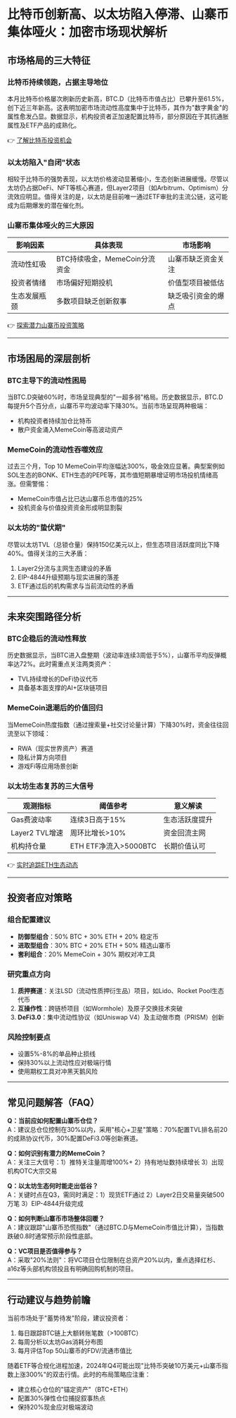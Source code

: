 # 比特币创新高、以太坊陷入停滞、山寨币集体哑火：加密市场现状解析  

## 市场格局的三大特征  

### 比特币持续领跑，占据主导地位  
本月比特币价格屡次刷新历史新高，BTC.D（比特币市值占比）已攀升至61.5%，创下近三年新高。这表明加密市场流动性高度集中于比特币，其作为"数字黄金"的属性愈发凸显。数据显示，机构投资者正加速配置比特币，部分原因在于其抗通胀属性及ETF产品的成熟化。  

👉 [了解比特币投资机会](https://bit.ly/okx_welcome)  

### 以太坊陷入"自闭"状态  
相较于比特币的强势表现，以太坊价格波动显著缩小，生态创新进展缓慢。尽管以太坊仍占据DeFi、NFT等核心赛道，但Layer2项目（如Arbitrum、Optimism）分流效应明显。值得关注的是，以太坊是目前唯一通过ETF审批的主流公链，这可能成为后期爆发的潜在催化剂。  

### 山寨币集体哑火的三大原因  
| 影响因素 | 具体表现 | 市场影响 |  
|---------|----------|----------|  
| 流动性虹吸 | BTC持续吸金，MemeCoin分流资金 | 山寨币缺乏资金关注 |  
| 投资者情绪 | 市场偏好短期投机 | 价值型项目被低估 |  
| 生态发展瓶颈 | 多数项目缺乏创新叙事 | 缺乏吸引资金的爆点 |  

👉 [探索潜力山寨币投资策略](https://bit.ly/okx_welcome)  

---

## 市场困局的深层剖析  

### BTC主导下的流动性困局  
当BTC.D突破60%时，市场呈现典型的"一超多弱"格局。历史数据显示，BTC.D每提升5个百分点，山寨币平均波动率下降30%。当前市场呈现两种极端：  
- 机构投资者持续加仓比特币  
- 散户资金涌入MemeCoin等高波动资产  

### MemeCoin的流动性吞噬效应  
过去三个月，Top 10 MemeCoin平均涨幅达300%，吸金效应显著。典型案例如SOL生态的BONK、ETH生态的PEPE等，其市值短期暴增证明市场投机情绪高涨。但需警惕：  
- MemeCoin市值占比已达山寨币总市值的25%  
- 投机资金与价值投资资金形成明显割裂  

### 以太坊的"蛰伏期"  
尽管以太坊TVL（总锁仓量）保持150亿美元以上，但生态项目活跃度同比下降40%。值得关注的三大矛盾：  
1. Layer2分流与主网生态建设的矛盾  
2. EIP-4844升级预期与现实进展的落差  
3. ETF通过后的机构需求与当前流动性的矛盾  

---

## 未来突围路径分析  

### BTC企稳后的流动性释放  
历史数据显示，当BTC进入盘整期（波动率连续3周低于5%），山寨币平均反弹概率达72%。此时需重点关注两类资产：  
- TVL持续增长的DeFi协议代币  
- 具备基本面支撑的AI+区块链项目  

### MemeCoin退潮后的价值回归  
当MemeCoin热度指数（通过搜索量+社交讨论量计算）下降30%时，资金往往回流至以下领域：  
- RWA（现实世界资产）赛道  
- 隐私计算方向项目  
- 游戏Fi等应用场景创新  

### 以太坊生态复苏的三大信号  
| 观测指标 | 阈值参考 | 意义解读 |  
|---------|----------|----------|  
| Gas费波动率 | 连续3日高于15% | 生态活跃度提升 |  
| Layer2 TVL增速 | 周环比增长>10% | 资金回流主网 |  
| 机构持仓量 | ETH ETF净流入>5000BTC | 长期价值认可 |  

👉 [实时追踪ETH生态动态](https://bit.ly/okx_welcome)  

---

## 投资者应对策略  

### 组合配置建议  
- **防御型组合**：50% BTC + 30% ETH + 20% 稳定币  
- **进取型组合**：30% BTC + 20% ETH + 50% 精选山寨币  
- **套利组合**：20% MemeCoin + 30% 期权对冲工具  

### 研究重点方向  
1. **质押赛道**：关注LSD（流动性质押衍生品）项目，如Lido、Rocket Pool生态代币  
2. **互操作性**：跨链桥项目（如Wormhole）及原子交换技术突破  
3. **DeFi3.0**：集中流动性协议（如Uniswap V4）及主动做市商（PRISM）创新  

### 风险控制要点  
- 设置5%-8%的单品种止损线  
- 保持30%以上流动性应对极端行情  
- 使用期权工具对冲黑天鹅风险  

---

## 常见问题解答（FAQ）  

**Q：当前应如何配置山寨币仓位？**  
A：建议总仓位控制在30%以内，采用"核心+卫星"策略：70%配置TVL排名前20的成熟协议代币，30%配置DeFi3.0等创新赛道。  

**Q：如何识别有潜力的MemeCoin？**  
A：关注三大信号：1）推特关注量周增100%+ 2）持有地址数持续增长 3）出现机构OTC大宗交易  

**Q：以太坊生态何时能走出低谷？**  
A：关键时点在Q3，需同时满足：1）现货ETF通过 2）Layer2日交易量突破500万笔 3）EIP-4844升级完成  

**Q：如何判断山寨币市场整体回暖？**  
A：建议跟踪"山寨币恐慌指数"（通过BTC.D与MemeCoin市值比计算），当指数跌破0.8时通常预示阶段性底部。  

**Q：VC项目是否值得参与？**  
A：采取"20%法则"：将VC项目仓位限制在总资产20%以内，重点选择红杉、a16z等头部机构领投且有明确回购机制的项目。  

---

## 行动建议与趋势前瞻  

当前市场处于"蓄势待发"阶段，建议投资者：  
1. 每日跟踪BTC链上大额转账笔数（>100BTC）  
2. 每周分析以太坊Gas消耗分布图  
3. 每月评估Top 50山寨币的FDV/流通市值比  

随着ETF等合规化进程加速，2024年Q4可能出现"比特币突破10万美元+山寨币指数上涨300%"的双击行情。此时的布局策略应注重：  
- 建立核心仓位的"锚定资产"（BTC+ETH）  
- 配置30%弹性仓位捕捉叙事热点  
- 保持20%现金应对极端波动  
